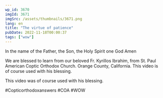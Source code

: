 ```yaml
---
wp_id: 3670
imgId: 3671
imgSrc: /assets/thumbnails/3671.png
lang: en
title: "The virtue of patience"
pubDate: 2022-11-18T00:00:37
tags: ["wow"]
---
```


<!-- page: 6 -->

<p>In the name of the Father, the Son, the Holy Spirit one God Amen </p>
<p>We are blessed to learn from our beloved Fr. Kyrillos Ibrahim, from St. Paul American Coptic Orthodox Church. Orange County, California. This video is of course used with his blessing.</p>
<p>This video was of course used with his blessing. </p>
<p>#Copticorthodoxanswers #COA #WOW</p>
